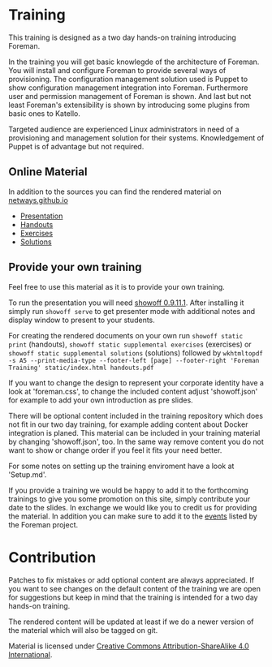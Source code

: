 # Training

This training is designed as a two day hands-on training introducing Foreman.

In the training you will get basic knowlegde of the architecture of Foreman. You will
install and configure Foreman to provide several ways of provisioning. The configuration
management solution used is Puppet to show configuration management integration into Foreman.
Furthermore user and permission management of Foreman is shown. And last but not least
Foreman's extensibility is shown by introducing some plugins from basic ones to Katello.

Targeted audience are experienced Linux administrators in need of a provisioning and
management solution for their systems. Knowledgement of Puppet is of advantage but not
required.

## Online Material

In addition to the sources you can find the rendered material on 
[netways.github.io](https://netways.github.io/foreman-training)

* [Presentation](https://netways.github.io/foreman-training)
* [Handouts](https://github.com/NETWAYS/foreman-training/releases/download/v1.4/foreman-training-handouts.pdf)
* [Exercises](https://github.com/NETWAYS/foreman-training/releases/download/v1.4/foreman-training-exercises.pdf)
* [Solutions](https://github.com/NETWAYS/foreman-training/releases/download/v1.4/foreman-training-solutions.pdf)

## Provide your own training

Feel free to use this material as it is to provide your own training.

To run the presentation you will need [showoff 0.9.11.1](https://rubygems.org/gems/showoff/versions/0.9.11.1).
After installing it simply run `showoff serve` to get presenter mode with additional notes
and display window to present to your students.

For creating the rendered documents on your own run `showoff static print` (handouts),
`showoff static supplemental exercises` (exercises) or `showoff static supplemental solutions`
(solutions) followed by 
`wkhtmltopdf -s A5 --print-media-type --footer-left [page] --footer-right 'Foreman Training' static/index.html handouts.pdf`

If you want to change the design to represent your corporate identity have a look at 'foreman.css',
to change the included content adjust 'showoff.json' for example to add your own introduction as pre slides.

There will be optional content included in the training repository which does not fit in our
two day training, for example adding content about Docker integration is planed. This material
can be included in your training material by changing 'showoff.json', too. In the same way
remove content you do not want to show or change order if you feel it fits your need better.

For some notes on setting up the training enviroment have a look at 'Setup.md'.

If you provide a training we would be happy to add it to the forthcoming trainings to give you
some promotion on this site, simply contribute your date to the slides. In exchange we would like
you to credit us for providing the material.
In addition you can make sure to add it to the [events](http://theforeman.org/events/) listed by
the Foreman project.

# Contribution

Patches to fix mistakes or add optional content are always appreciated. If you want to see
changes on the default content of the training we are open for suggestions but keep in mind
that the training is intended for a two day hands-on training.

The rendered content will be updated at least if we do a newer version of the material which
will also be tagged on git.

Material is licensed under [Creative Commons Attribution-ShareAlike 4.0 International](http://creativecommons.org/licenses/by-sa/4.0/).
